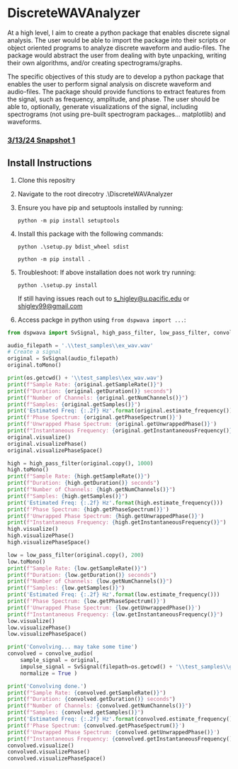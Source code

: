 # DiscreteWAVAnalyzer

At a high level, I aim to create a python package that enables discrete signal analysis. The user would be able to import the package
into their scripts or object oriented programs to analyze discrete waveform and audio-files. The package would abstract the user from
dealing with byte unpacking, writing their own algorithms, and/or creating spectrograms/graphs.

The specific objectives of this study are to develop a python package that enables the user to perform signal analysis on discrete
waveform and audio-files. The package should provide functions to extract features from the signal, such as frequency, amplitude, and
phase. The user should be able to, optionally, generate visualizations of the signal, including spectrograms (not using pre-built
spectrogram packages... matplotlib) and waveforms.


### [3/13/24 Snapshot 1](https://github.com/snhig/DiscreteWAVAnalyzer/wiki/Snapshot-1)

## Install Instructions

1. Clone this repositry
2. Navigate to the root direcotry .\DiscreteWAVAnalyzer
3. Ensure you have pip and setuptools installed by running:

    `python -m pip install setuptools`
    
4. Install this package with the following commands:
   
    `python .\setup.py bdist_wheel sdist`

    `python -m pip install .`

5. Troubleshoot: If above installation does not work try running:

    `python .\setup.py install`

    If still having issues reach out to s_higley@u.pacific.edu or shigley99@gmail.com

6. Access packge in python using `from dspwava import ...`:
        
```python
from dspwava import SvSignal, high_pass_filter, low_pass_filter, convolve_audio

audio_filepath = '.\\test_samples\\ex_wav.wav'
# Create a signal
original = SvSignal(audio_filepath)
original.toMono()

print(os.getcwd() + '\\test_samples\\ex_wav.wav')
print(f"Sample Rate: {original.getSampleRate()}")
print(f"Duration: {original.getDuration()} seconds")
print(f"Number of Channels: {original.getNumChannels()}")
print(f"Samples: {original.getSamples()}")
print('Estimated Freq: {:.2f} Hz'.format(original.estimate_frequency()))
print(f'Phase Spectrum: {original.getPhaseSpectrum()}')
print(f'Unwrapped Phase Spectrum: {original.getUnwrappedPhase()}')
print(f"Instantaneous Frequency: {original.getInstantaneousFrequency()}")
original.visualize()
original.visualizePhase()
original.visualizePhaseSpace()

high = high_pass_filter(original.copy(), 1000)
high.toMono()
print(f"Sample Rate: {high.getSampleRate()}")
print(f"Duration: {high.getDuration()} seconds")
print(f"Number of Channels: {high.getNumChannels()}")
print(f"Samples: {high.getSamples()}")
print('Estimated Freq: {:.2f} Hz'.format(high.estimate_frequency()))
print(f'Phase Spectrum: {high.getPhaseSpectrum()}')
print(f'Unwrapped Phase Spectrum: {high.getUnwrappedPhase()}')
print(f"Instantaneous Frequency: {high.getInstantaneousFrequency()}")
high.visualize()
high.visualizePhase()
high.visualizePhaseSpace()

low = low_pass_filter(original.copy(), 200)
low.toMono()
print(f"Sample Rate: {low.getSampleRate()}")
print(f"Duration: {low.getDuration()} seconds")
print(f"Number of Channels: {low.getNumChannels()}")
print(f"Samples: {low.getSamples()}")
print('Estimated Freq: {:.2f} Hz'.format(low.estimate_frequency()))
print(f'Phase Spectrum: {low.getPhaseSpectrum()}')
print(f'Unwrapped Phase Spectrum: {low.getUnwrappedPhase()}')
print(f"Instantaneous Frequency: {low.getInstantaneousFrequency()}")
low.visualize()
low.visualizePhase()
low.visualizePhaseSpace()

print('Convolving... may take some time')
convolved = convolve_audio(
    sample_signal = original, 
    impulse_signal = SvSignal(filepath=os.getcwd() + '\\test_samples\\gtr_ir.wav'), 
    normalize = True )

print('Convolving done.')
print(f"Sample Rate: {convolved.getSampleRate()}")
print(f"Duration: {convolved.getDuration()} seconds")
print(f"Number of Channels: {convolved.getNumChannels()}")
print(f"Samples: {convolved.getSamples()}")
print('Estimated Freq: {:.2f} Hz'.format(convolved.estimate_frequency()))
print(f'Phase Spectrum: {convolved.getPhaseSpectrum()}')
print(f'Unwrapped Phase Spectrum: {convolved.getUnwrappedPhase()}')
print(f"Instantaneous Frequency: {convolved.getInstantaneousFrequency()}")
convolved.visualize()
convolved.visualizePhase()
convolved.visualizePhaseSpace() 

```
